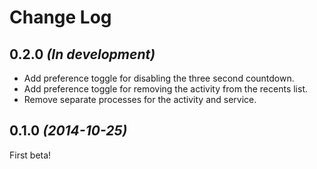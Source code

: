 Change Log
==========

0.2.0 *(In development)*
------------------------

 * Add preference toggle for disabling the three second countdown.
 * Add preference toggle for removing the activity from the recents list.
 * Remove separate processes for the activity and service.


0.1.0 *(2014-10-25)*
--------------------

First beta!
